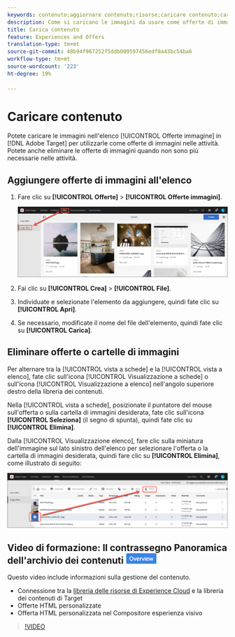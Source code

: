 ```yaml
---
keywords: contenuto;aggiornare contenuto;risorse;caricare contenuto;caricare risorsa
description: Come si caricano le immagini da usare come offerte di immagini?
title: Carica contenuto
feature: Experiences and Offers
translation-type: tm+mt
source-git-commit: 48b94f967252f5ddb009597456edf0a43bc54ba6
workflow-type: tm+mt
source-wordcount: '223'
ht-degree: 19%

---
```



# Caricare contenuto

Potete caricare le immagini nell&#39;elenco [!UICONTROL Offerte immagine] in [!DNL Adobe Target] per utilizzarle come offerte di immagini nelle attività. Potete anche eliminare le offerte di immagini quando non sono più necessarie nelle attività.

## Aggiungere offerte di immagini all&#39;elenco

1. Fare clic su **[!UICONTROL Offerte]** > **[!UICONTROL Offerte immagini]**.

   ![Offerte > Offerte immagini](/help/c-experiences/c-manage-content/assets/image-offers-tab.png)

1. Fai clic su **[!UICONTROL Crea]** > **[!UICONTROL File]**.
1. Individuate e selezionate l&#39;elemento da aggiungere, quindi fate clic su **[!UICONTROL Apri]**.
1. Se necessario, modificate il nome del file dell&#39;elemento, quindi fate clic su **[!UICONTROL Carica]**.

## Eliminare offerte o cartelle di immagini

Per alternare tra la [!UICONTROL vista a schede] e la [!UICONTROL vista a elenco], fate clic sull&#39;icona [!UICONTROL Visualizzazione a schede] o sull&#39;icona [!UICONTROL Visualizzazione a elenco] nell&#39;angolo superiore destro della libreria dei contenuti.

Nella [!UICONTROL vista a schede], posizionate il puntatore del mouse sull&#39;offerta o sulla cartella di immagini desiderata, fate clic sull&#39;icona **[!UICONTROL Seleziona]** (il segno di spunta), quindi fate clic su **[!UICONTROL Elimina]**.

Dalla [!UICONTROL Visualizzazione elenco], fare clic sulla miniatura dell&#39;immagine sul lato sinistro dell&#39;elenco per selezionare l&#39;offerta o la cartella di immagini desiderata, quindi fare clic su **[!UICONTROL Elimina]**, come illustrato di seguito:

![Elimina elemento selezionato](/help/c-experiences/c-manage-content/assets/delete-image-offer.png)

## Video di formazione: Il contrassegno Panoramica dell&#39;archivio dei contenuti ![a1/>](/help/assets/overview.png)

Questo video include informazioni sulla gestione del contenuto.

* Connessione tra la [libreria delle risorse di Experience Cloud](https://experienceleague.adobe.com/docs/core-services/interface/assets/creative-cloud.html) e la libreria dei contenuti di Target
* Offerte HTML personalizzate
* Offerta HTML personalizzata nel Compositore esperienza visivo

>[!VIDEO](https://video.tv.adobe.com/v/17387)